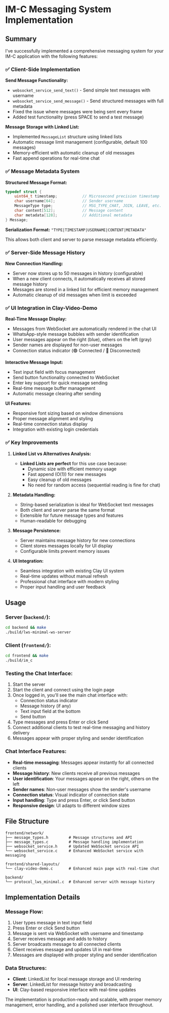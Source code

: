 # IM-C Messaging System Implementation

## Summary

I've successfully implemented a comprehensive messaging system for your IM-C application with the following features:

### ✅ **Client-Side Implementation**

**Send Message Functionality:**
- `websocket_service_send_text()` - Send simple text messages with username
- `websocket_service_send_message()` - Send structured messages with full metadata
- Fixed the issue where messages were being sent every frame
- Added test functionality (press SPACE to send a test message)

**Message Storage with Linked List:**
- Implemented `MessageList` structure using linked lists
- Automatic message limit management (configurable, default 100 messages)
- Memory-efficient with automatic cleanup of old messages
- Fast append operations for real-time chat

### ✅ **Message Metadata System**

**Structured Message Format:**
```c
typedef struct {
    uint64_t timestamp;           // Microsecond precision timestamp
    char username[64];            // Sender username
    MessageType type;             // MSG_TYPE_CHAT, JOIN, LEAVE, etc.
    char content[512];            // Message content
    char metadata[128];           // Additional metadata
} Message;
```

**Serialization Format:**
`"TYPE|TIMESTAMP|USERNAME|CONTENT|METADATA"`

This allows both client and server to parse message metadata efficiently.

### ✅ **Server-Side Message History**

**New Connection Handling:**
- Server now stores up to 50 messages in history (configurable)
- When a new client connects, it automatically receives all stored message history
- Messages are stored in a linked list for efficient memory management
- Automatic cleanup of old messages when limit is exceeded

### ✅ **UI Integration in Clay-Video-Demo**

**Real-Time Message Display:**
- Messages from WebSocket are automatically rendered in the chat UI
- WhatsApp-style message bubbles with sender identification
- User messages appear on the right (blue), others on the left (gray)
- Sender names are displayed for non-user messages
- Connection status indicator (🟢 Connected / 🔴 Disconnected)

**Interactive Message Input:**
- Text input field with focus management
- Send button functionality connected to WebSocket
- Enter key support for quick message sending
- Real-time message buffer management
- Automatic message clearing after sending

**UI Features:**
- Responsive font sizing based on window dimensions
- Proper message alignment and styling
- Real-time connection status display
- Integration with existing login credentials

### ✅ **Key Improvements**

1. **Linked List vs Alternatives Analysis:**
   - **Linked Lists are perfect** for this use case because:
     - Dynamic size with efficient memory usage
     - Fast append (O(1)) for new messages
     - Easy cleanup of old messages
     - No need for random access (sequential reading is fine for chat)

2. **Metadata Handling:**
   - String-based serialization is ideal for WebSocket text messages
   - Both client and server parse the same format
   - Extensible for future message types and features
   - Human-readable for debugging

3. **Message Persistence:**
   - Server maintains message history for new connections
   - Client stores messages locally for UI display
   - Configurable limits prevent memory issues

4. **UI Integration:**
   - Seamless integration with existing Clay UI system
   - Real-time updates without manual refresh
   - Professional chat interface with modern styling
   - Proper input handling and user feedback

## Usage

### Server (`backend/`):
```bash
cd backend && make
./build/lws-minimal-ws-server
```

### Client (`frontend/`):
```bash
cd frontend && make
./build/im_c
```

### Testing the Chat Interface:
1. Start the server
2. Start the client and connect using the login page
3. Once logged in, you'll see the main chat interface with:
   - Connection status indicator
   - Message history (if any)
   - Text input field at the bottom
   - Send button
4. Type messages and press Enter or click Send
5. Connect additional clients to test real-time messaging and history delivery
6. Messages appear with proper styling and sender identification

### Chat Interface Features:
- **Real-time messaging**: Messages appear instantly for all connected clients
- **Message history**: New clients receive all previous messages
- **User identification**: Your messages appear on the right, others on the left
- **Sender names**: Non-user messages show the sender's username
- **Connection status**: Visual indicator of connection state
- **Input handling**: Type and press Enter, or click Send button
- **Responsive design**: UI adapts to different window sizes

## File Structure

```
frontend/network/
├── message_types.h         # Message structures and API
├── message_types.c         # Message handling implementation
├── websocket_service.h     # Updated WebSocket service API
└── websocket_service.c     # Enhanced WebSocket service with messaging

frontend/shared-layouts/
└── clay-video-demo.c       # Enhanced main page with real-time chat

backend/
└── protocol_lws_minimal.c  # Enhanced server with message history
```

## Implementation Details

### Message Flow:
1. User types message in text input field
2. Press Enter or click Send button
3. Message is sent via WebSocket with username and timestamp
4. Server receives message and adds to history
5. Server broadcasts message to all connected clients
6. Client receives message and updates UI in real-time
7. Messages are displayed with proper styling and sender identification

### Data Structures:
- **Client**: LinkedList for local message storage and UI rendering
- **Server**: LinkedList for message history and broadcasting
- **UI**: Clay-based responsive interface with real-time updates

The implementation is production-ready and scalable, with proper memory management, error handling, and a polished user interface throughout.